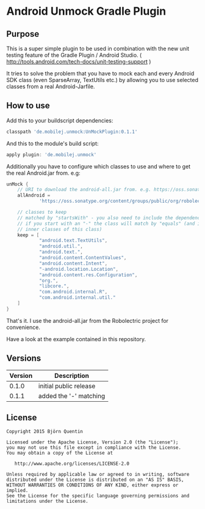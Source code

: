 # Android Unmock Gradle Plugin

## Purpose

This is a super simple plugin to be used in combination with the new unit testing feature of the Gradle Plugin / Android Studio. ( http://tools.android.com/tech-docs/unit-testing-support )

It tries to solve the problem that you have to mock each and every Android SDK class (even SparseArray, TextUtils etc.) by allowing you to use selected classes from a real Android-Jarfile.

## How to use

Add this to your buildscript dependencies:

```groovy
classpath 'de.mobilej.unmock:UnMockPlugin:0.1.1'
```

And this to the module's build script:

```groovy
apply plugin: 'de.mobilej.unmock'
```

Additionally you have to configure which classes to use and where to get the real Android.jar from. e.g:

```groovy
unMock {
    // URI to download the android-all.jar from. e.g. https://oss.sonatype.org/content/groups/public/org/robolectric/android-all/
    allAndroid =
            'https://oss.sonatype.org/content/groups/public/org/robolectric/android-all/4.3_r2-robolectric-0/android-all-4.3_r2-robolectric-0.jar'

    // classes to keep
    // matched by "startsWith" - you also need to include the dependencies manually
    // if you start with an "-" the class will match by "equals" (and it will additionally  match
    // inner classes of this class)
    keep = [
            "android.text.TextUtils",
            "android.util.",
            "android.text.",
            "android.content.ContentValues",
            "android.content.Intent",
            "-android.location.Location",
            "android.content.res.Configuration",
            "org.",
            "libcore.",
            "com.android.internal.R",
            "com.android.internal.util."
    ]
}
```

That's it. I use the android-all.jar from the Robolectric project for convenience.

Have a look at the example contained in this repository.

## Versions

|Version|Description|
|-------|-----------|
|0.1.0|initial public release|
|0.1.1|added the '-' matching|


## License

```
Copyright 2015 Björn Quentin

Licensed under the Apache License, Version 2.0 (the "License");
you may not use this file except in compliance with the License.
You may obtain a copy of the License at

   http://www.apache.org/licenses/LICENSE-2.0

Unless required by applicable law or agreed to in writing, software
distributed under the License is distributed on an "AS IS" BASIS,
WITHOUT WARRANTIES OR CONDITIONS OF ANY KIND, either express or implied.
See the License for the specific language governing permissions and
limitations under the License.
```
